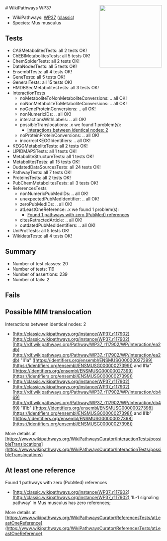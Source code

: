 <img style="float: right; width: 200px" src="https://upload.wikimedia.org/wikipedia/commons/thumb/8/83/Wplogo_with_text_500.png/640px-Wplogo_with_text_500.png" />
# WikiPathways WP37

* WikiPathways: [WP37](https://wikipathways.org/pathways/WP37) ([classic](https://classic.wikipathways.org/instance/WP37))
* Species: Mus musculus
## Tests
* CASMetabolitesTests: all 2 tests OK!
* ChEBIMetabolitesTests: all 5 tests OK!
* ChemSpiderTests: all 2 tests OK!
* DataNodesTests: all 5 tests OK!
* EnsemblTests: all 4 tests OK!
* GeneTests: all 5 tests OK!
* GeneralTests: all 15 tests OK!
* HMDBSecMetabolitesTests: all 3 tests OK!
* InteractionTests
    * noMetaboliteToNonMetaboliteConversions: .. all OK!
    * noNonMetaboliteToMetaboliteConversions: .. all OK!
    * noGeneProteinConversions: .. all OK!
    * nonNumericIDs: .. all OK!
    * interactionsWithLabels: .. all OK!
    * possibleTranslocations: .x we found 1 problem(s):
        * [Interactions between identical nodes: 2](#1c118207)
    * noProteinProteinConversions: .. all OK!
    * incorrectKEGGIdentifiers: .. all OK!
* KEGGMetaboliteTests: all 2 tests OK!
* LIPIDMAPSTests: all 1 tests OK!
* MetaboliteStructureTests: all 1 tests OK!
* MetabolitesTests: all 15 tests OK!
* OudatedDataSourcesTests: all 24 tests OK!
* PathwayTests: all 7 tests OK!
* ProteinsTests: all 2 tests OK!
* PubChemMetabolitesTests: all 3 tests OK!
* ReferencesTests
    * nonNumericPubMedIDs: .. all OK!
    * unexpectedPubMedIdentifier: .. all OK!
    * zeroPubMedIDs: .. all OK!
    * atLeastOneReference: .x we found 1 problem(s):
        * [Found 1 pathways with zero (PubMed) references](#d0a459f0)
    * citesRetractedArticle: .. all OK!
    * outdatedPubMedIdentifiers: .. all OK!
* UniProtTests: all 5 tests OK!
* WikidataTests: all 4 tests OK!


## Summary

* Number of test classes: 20
* Number of tests: 119
* Number of assertions: 239
* Number of fails: 2

## Fails

<a name="1c118207" />

## Possible MIM translocation

Interactions between identical nodes: 2

* [http://classic.wikipathways.org/instance/WP37_r117902](http://classic.wikipathways.org/instance/WP37_r117902) [http://rdf.wikipathways.org/Pathway/WP37_r117902/WP/Interaction/ea2db](http://rdf.wikipathways.org/Pathway/WP37_r117902/WP/Interaction/ea2db) "Il1a" ([https://identifiers.org/ensembl/ENSMUSG00000027399](https://identifiers.org/ensembl/ENSMUSG00000027399)) and 
Il1a" ([https://identifiers.org/ensembl/ENSMUSG00000027399](https://identifiers.org/ensembl/ENSMUSG00000027399))
* [http://classic.wikipathways.org/instance/WP37_r117902](http://classic.wikipathways.org/instance/WP37_r117902) [http://rdf.wikipathways.org/Pathway/WP37_r117902/WP/Interaction/cb469](http://rdf.wikipathways.org/Pathway/WP37_r117902/WP/Interaction/cb469) "Il1b" ([https://identifiers.org/ensembl/ENSMUSG00000027398](https://identifiers.org/ensembl/ENSMUSG00000027398)) and 
Il1b" ([https://identifiers.org/ensembl/ENSMUSG00000027398](https://identifiers.org/ensembl/ENSMUSG00000027398))


More details at [https://www.wikipathways.org/WikiPathwaysCurator/InteractionTests/possibleTranslocations](https://www.wikipathways.org/WikiPathwaysCurator/InteractionTests/possibleTranslocations)

<a name="d0a459f0" />

## At least one reference

Found 1 pathways with zero (PubMed) references

* [http://classic.wikipathways.org/instance/WP37_r117902](http://classic.wikipathways.org/instance/WP37_r117902) 'IL-1 signaling pathway' in Mus musculus has zero references; 


More details at [https://www.wikipathways.org/WikiPathwaysCurator/ReferencesTests/atLeastOneReference](https://www.wikipathways.org/WikiPathwaysCurator/ReferencesTests/atLeastOneReference)

